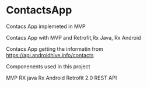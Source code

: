 # ContactsApp
Contacs App implemeted in MVP



Contacs App with MVP and Retrofit,Rx Java, Rx Android

Contacs App getting the informatin from https://api.androidhive.info/contacts

Componenents used in this project

MVP
RX java
Rx Android
Retrofit 2.0
REST API
